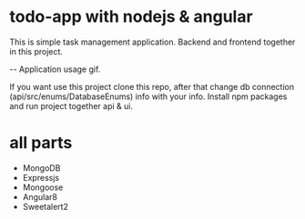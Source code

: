 # todo-app with nodejs & angular
This is simple task management application. Backend and frontend together in this project.

-- Application usage gif.

If you want use this project clone this repo, after that change db connection (api/src/enums/DatabaseEnums) info with your info.
Install npm packages and run project together api & ui.
# all parts
- MongoDB
- Expressjs
- Mongoose
- Angular8
- Sweetalert2
